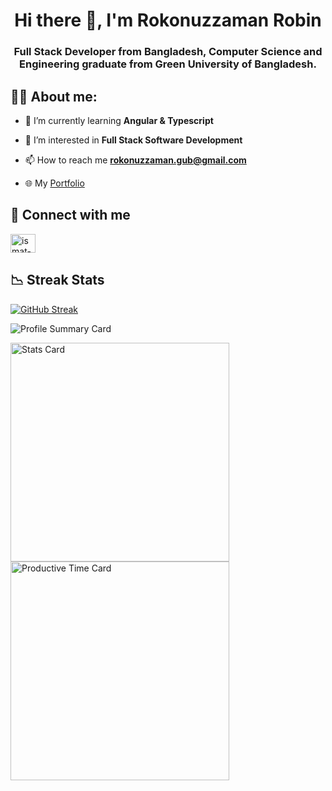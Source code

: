 <h1 align="center">Hi there 👋, I'm Rokonuzzaman Robin</h1>
<h3 align="center">Full Stack Developer from Bangladesh, Computer Science and Engineering graduate from Green University of Bangladesh.</h3>


<h2 align="left">👩‍💻 About me:</h2>

- 🌱 I’m currently learning **Angular & Typescript**

- 👀 I’m interested in **Full Stack Software Development**

- 📫 How to reach me **rokonuzzaman.gub@gmail.com**
- 🌐 My [Portfolio](https://rokonuzzaman-robin.vercel.app/)


<h2 align="left">🔗 Connect with me</h2>
<p align="left">
<a href="https://www.linkedin.com/in/rokonuzzaman-robin-2a9721186/" target="blank"><img align="center" src="https://raw.githubusercontent.com/rahuldkjain/github-profile-readme-generator/master/src/images/icons/Social/linked-in-alt.svg" alt="ismat-jerin-arpa-a773a6243" height="30" width="40" /></a>
</p>


<h2 align="left">📉 Streak Stats</h2>

[![GitHub Streak](https://github-readme-streak-stats.herokuapp.com?user=ZmnRobin&theme=whatsapp-dark2&border_radius=7&card_width=700)](https://git.io/streak-stats)

![Profile Summary Card](https://github-profile-summary-cards.vercel.app/api/cards/profile-details?username=ZmnRobin&theme=github_dark)

<p>
  <img src="https://github-profile-summary-cards.vercel.app/api/cards/stats?username=ZmnRobin&theme=github_dark" alt="Stats Card" width="350" />
  <img src="https://github-profile-summary-cards.vercel.app/api/cards/productive-time?username=ZmnRobin&theme=github_dark&utcOffset=8" alt="Productive Time Card" width="350" />
</p>
